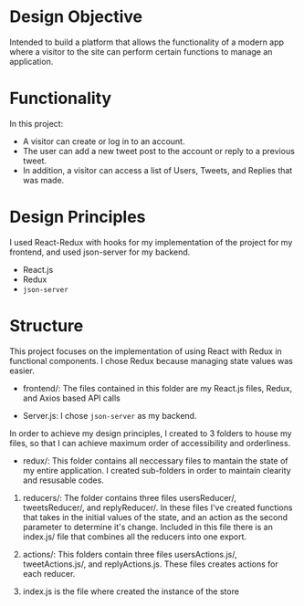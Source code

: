 # Design Objective
 Intended to build a platform that allows  the functionality of a modern app where a visitor to the site can perform certain
 functions to manage an application.
 
 
 # Functionality
In this project:

* A visitor can create or log in to an account.
* The user can add a new tweet post to the account or reply to a previous tweet.
* In addition, a visitor can access a list of Users, Tweets, and Replies that was made.


#  Design Principles
I used React-Redux with hooks for my implementation of the project for my frontend, and used 
json-server for my backend.

* React.js
* Redux
* `json-server `

# Structure

This project focuses on the implementation of using React with Redux in functional components. I chose
Redux because managing state values was easier.

* frontend/: The files contained in this folder are my React.js files, Redux, and Axios based API calls

* Server.js: I chose `json-server` as my backend.

In order to achieve my design principles, I created to 3 folders to house my files, so that I can achieve maximum
order of accessibility and orderliness.

* redux/: This folder contains all neccessary files to mantain the state of my entire application. I created sub-folders
  in order to maintain clearity and resusable codes.
  
1.  reducers/: The folder contains three files usersReducer/, tweetsReducer/, and replyReducer/. In these files I've created
    functions that takes in the initial values of the state, and an action as the second parameter to determine it's change. Included
    in this file there is an index.js/ file that combines all the reducers into one export.
 
2.  actions/:  This folders contain three files usersActions.js/, tweetActions.js/, and replyActions.js. These files creates actions for 
    each reducer.
    
3.  index.js is the file where created the instance of the store
    
    
